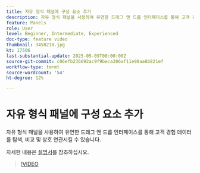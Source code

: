 ```yaml
---
title: 자유 형식 패널에 구성 요소 추가
description: 자유 형식 패널을 사용하여 유연한 드래그 앤 드롭 인터페이스를 통해 고객 경험 데이터를 탐색, 비교 및 상호 연관시킬 수 있습니다.
feature: Panels
role: User
level: Beginner, Intermediate, Experienced
doc-type: feature video
thumbnail: 3458210.jpg
kt: 17506
last-substantial-update: 2025-05-09T00:00:00Z
source-git-commit: c06efb236692ac9f9beca306af11e98aa8b821ef
workflow-type: tm+mt
source-wordcount: '54'
ht-degree: 12%

---
```


# 자유 형식 패널에 구성 요소 추가

자유 형식 패널을 사용하여 유연한 드래그 앤 드롭 인터페이스를 통해 고객 경험 데이터를 탐색, 비교 및 상호 연관시킬 수 있습니다.

자세한 내용은 [설명서](https://experienceleague.adobe.com/en/docs/analytics-platform/using/cja-workspace/panels/freeform-panel)를 참조하십시오.

>[!VIDEO](https://video.tv.adobe.com/v/3458210/?learn=on)
